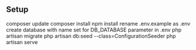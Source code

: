 
## Setup

composer update
composer install
npm install
rename .env.example as .env
create database with name set for DB_DATABASE parameter in .env
php artisan migrate
php artisan db:seed --class=ConfigurationSeeder
php artisan serve